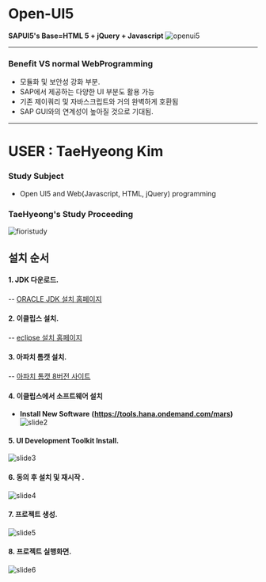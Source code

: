 # Open-UI5 

**SAPUI5's Base=HTML 5 + jQuery + Javascript**
![openui5](https://user-images.githubusercontent.com/44318904/49745798-226acb00-fce3-11e8-9b68-28adfbe6b98f.png)
****
### Benefit VS normal WebProgramming
- 모듈화 및 보안성 강화 부분.
- SAP에서 제공하는 다양한 UI 부분도 활용 가능
- 기존 제이쿼리 및 자바스크립트와 거의 완벽하게 호환됨
- SAP GUI와의 연계성이 높아질 것으로 기대됨.
****

 # USER : TaeHyeong Kim
 
 ### Study Subject 
- Open UI5 and Web(Javascript, HTML, jQuery) programming

 ### TaeHyeong's Study Proceeding
![fioristudy](https://user-images.githubusercontent.com/44318904/49878969-473e7a00-fe6c-11e8-8673-837f7a8536bc.gif)


## 설치 순서
#### 1. JDK 다운로드.
 -- [ORACLE JDK 설치 홈페이지](https://www.oracle.com/technetwork/java/javase/downloads/jdk11-downloads-5066655.html)
#### 2. 이클립스 설치.
 -- [eclipse 설치 홈페이지](https://www.eclipse.org/downloads/download.php?file=/oomph/epp/2018-09/Ra/eclipse-inst-win64.exe)
#### 3.  아파치 톰캣 설치.  
 -- [아파치 톰캣 8버전 사이트](https://tomcat.apache.org/download-80.cgi)
#### 4. 이클립스에서 소프트웨어 설치
 + **Install New Software**
 **(https://tools.hana.ondemand.com/mars)**
![slide2](https://user-images.githubusercontent.com/44318904/49747425-c2762380-fce6-11e8-8666-1d7ec25133c8.PNG)

#### 5. UI Development Toolkit Install.
![slide3](https://user-images.githubusercontent.com/44318904/49747438-cc982200-fce6-11e8-82a9-cc4f21777023.PNG)

#### 6. 동의 후 설치 및 재시작 .
![slide4](https://user-images.githubusercontent.com/44318904/49747467-d6ba2080-fce6-11e8-95ec-18c3ac04a178.PNG)

#### 7. 프로젝트 생성.
![slide5](https://user-images.githubusercontent.com/44318904/49747480-dd489800-fce6-11e8-961b-17b4b18f4859.PNG)

#### 8. 프로젝트 실행화면.
![slide6](https://user-images.githubusercontent.com/44318904/49747494-e3d70f80-fce6-11e8-9896-9aa464b2f0a6.PNG)
